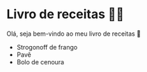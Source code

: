 # Livro de receitas :man_cook:

Olá, seja bem-vindo ao meu livro de receitas :handshake:

- Strogonoff de frango
- Pavê
- Bolo de cenoura